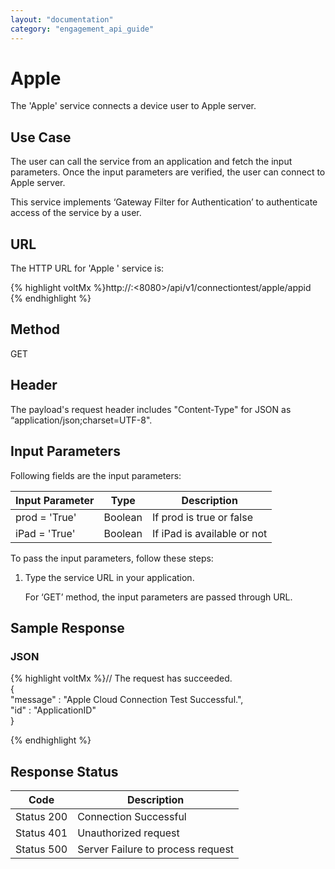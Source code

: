 ```yaml
---
layout: "documentation"
category: "engagement_api_guide"
---
```

                           

Apple
=====

The 'Apple' service connects a device user to Apple server.

Use Case
--------

The user can call the service from an application and fetch the input parameters. Once the input parameters are verified, the user can connect to Apple server.

This service implements ‘Gateway Filter for Authentication’ to authenticate access of the service by a user.

URL
---

The HTTP URL for 'Apple ' service is:

{% highlight voltMx %}http://<localhost>:<8080>/api/v1/connectiontest/apple/appid
{% endhighlight %}

Method
------

GET

Header
------

The payload's request header includes "Content-Type" for JSON as “application/json;charset=UTF-8".

Input Parameters
----------------

Following fields are the input parameters:

  
| Input Parameter | Type | Description |
| --- | --- | --- |
| prod = 'True' | Boolean | If prod is true or false |
| iPad = 'True' | Boolean | If iPad is available or not |

  
To pass the input parameters, follow these steps:

1.  Type the service URL in your application.
    
    For ‘GET’ method, the input parameters are passed through URL.
    

Sample Response
---------------

### JSON

{% highlight voltMx %}// The request has succeeded.  
{  
"message" : "Apple Cloud Connection Test Successful.",  
"id" : "ApplicationID"  
}  

{% endhighlight %}

Response Status
---------------

  
| Code | Description |
| --- | --- |
| Status 200 | Connection Successful |
| Status 401 | Unauthorized request |
| Status 500 | Server Failure to process request |
